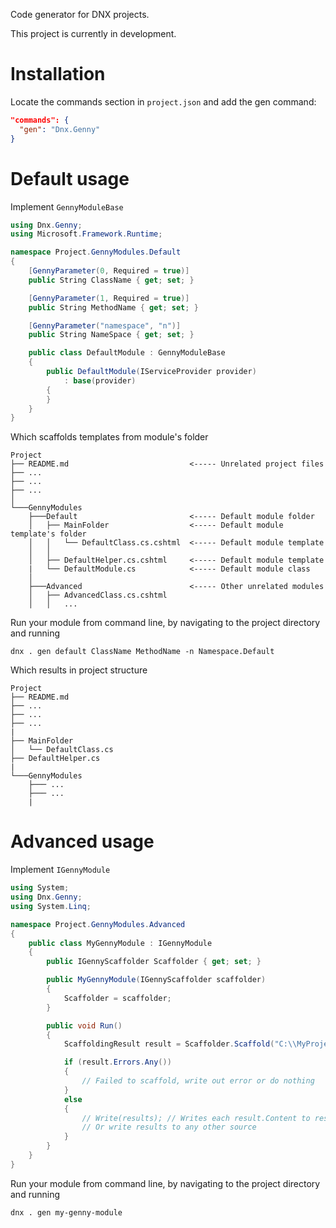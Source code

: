 Code generator for DNX projects.

This project is currently in development.

# Installation

Locate the commands section in `project.json` and add the gen command:

```JSON
"commands": {
  "gen": "Dnx.Genny"
}
```

# Default usage

Implement `GennyModuleBase`

```C#
using Dnx.Genny;
using Microsoft.Framework.Runtime;

namespace Project.GennyModules.Default
{
    [GennyParameter(0, Required = true)]
    public String ClassName { get; set; }

    [GennyParameter(1, Required = true)]
    public String MethodName { get; set; }

    [GennyParameter("namespace", "n")]
    public String NameSpace { get; set; }

    public class DefaultModule : GennyModuleBase
    {
        public DefaultModule(IServiceProvider provider)
            : base(provider)
        {
        }
    }
}
```

Which scaffolds templates from module's folder
```
Project
├── README.md                           <----- Unrelated project files
├── ...
├── ...
├── ...   
│
└───GennyModules
    ├───Default                         <----- Default module folder
    │   ├── MainFolder                  <----- Default module template's folder
    │   │   └── DefaultClass.cs.cshtml  <----- Default module template
    │   │
    │   ├── DefaultHelper.cs.cshtml     <----- Default module template
    |   └── DefaultModule.cs            <----- Default module class
    │   
    ├───Advanced                        <----- Other unrelated modules
    │   ├── AdvancedClass.cs.cshtml
    │   │   ...
```

Run your module from command line, by navigating to the project directory and running

```
dnx . gen default ClassName MethodName -n Namespace.Default
```

Which results in project structure
```
Project
├── README.md
├── ...
├── ...
├── ...
|
├── MainFolder
│   └── DefaultClass.cs
├── DefaultHelper.cs
|
└───GennyModules
    ├─── ...
    ├─── ...
    |
```

# Advanced usage

Implement `IGennyModule`

```C#
using System;
using Dnx.Genny;
using System.Linq;

namespace Project.GennyModules.Advanced
{
    public class MyGennyModule : IGennyModule
    {
        public IGennyScaffolder Scaffolder { get; set; }

        public MyGennyModule(IGennyScaffolder scaffolder)
        {
            Scaffolder = scaffolder;
        }

        public void Run()
        {
            ScaffoldingResult result = Scaffolder.Scaffold("C:\\MyProject\\MainFolder\\DefaultClass.cs.cshtml", "MyProject", "Main\\Default.cs", "Model");

            if (result.Errors.Any())
            {
                // Failed to scaffold, write out error or do nothing
            }
            else
            {
                // Write(results); // Writes each result.Content to result.Path
                // Or write results to any other source
            }
        }
    }
}
```

Run your module from command line, by navigating to the project directory and running

```
dnx . gen my-genny-module
```